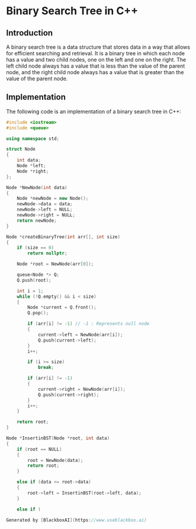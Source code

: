  # Binary Search Tree in C++

## Introduction

A binary search tree is a data structure that stores data in a way that allows for efficient searching and retrieval. It is a binary tree in which each node has a value and two child nodes, one on the left and one on the right. The left child node always has a value that is less than the value of the parent node, and the right child node always has a value that is greater than the value of the parent node.

## Implementation

The following code is an implementation of a binary search tree in C++:

```c++
#include <iostream>
#include <queue>

using namespace std;

struct Node
{
    int data;
    Node *left;
    Node *right;
};

Node *NewNode(int data)
{
    Node *newNode = new Node();
    newNode->data = data;
    newNode->left = NULL;
    newNode->right = NULL;
    return newNode;
}

Node *createBinaryTree(int arr[], int size)
{
    if (size == 0)
        return nullptr;

    Node *root = NewNode(arr[0]);

    queue<Node *> Q;
    Q.push(root);

    int i = 1;
    while (!Q.empty() && i < size)
    {
        Node *current = Q.front();
        Q.pop();

        if (arr[i] != -1) // -1 : Represents null node
        {
            current->left = NewNode(arr[i]);
            Q.push(current->left);
        }
        i++;

        if (i >= size)
            break;

        if (arr[i] != -1)
        {
            current->right = NewNode(arr[i]);
            Q.push(current->right);
        }
        i++;
    }

    return root;
}

Node *InsertinBST(Node *root, int data)
{
    if (root == NULL)
    {
        root = NewNode(data);
        return root;
    }

    else if (data <= root->data)
    {
        root->left = InsertinBST(root->left, data);
    }

    else if (

Generated by [BlackboxAI](https://www.useblackbox.ai)